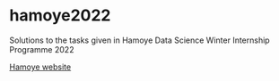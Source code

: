 # hamoye2022
Solutions to the tasks given in Hamoye Data Science Winter Internship Programme 2022

[Hamoye website](https://www.hamoye.com/)
